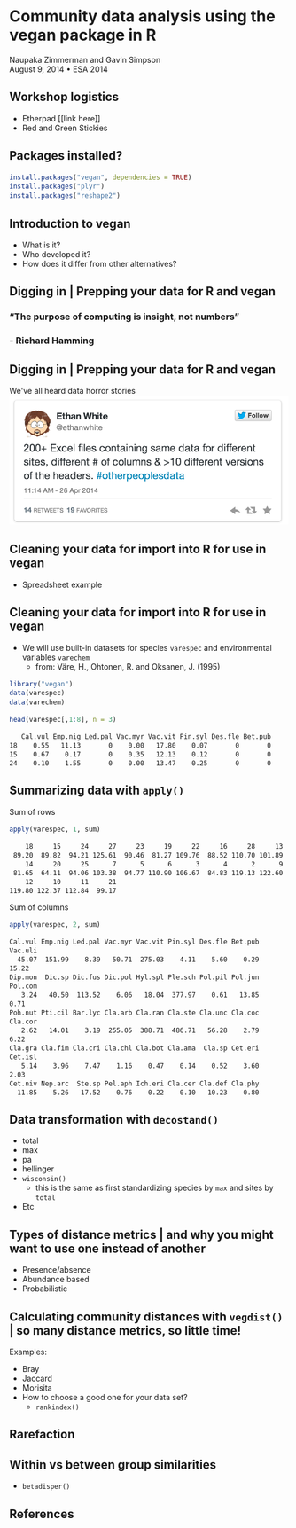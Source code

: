 # Community data analysis using the vegan package in R
Naupaka Zimmerman and Gavin Simpson  
August 9, 2014 • ESA 2014  



## Workshop logistics

* Etherpad [[link here]]
* Red and Green Stickies

## Packages installed?


```r
install.packages("vegan", dependencies = TRUE)
install.packages("plyr")
install.packages("reshape2")
```

## Introduction to **vegan**

* What is it?
* Who developed it?
* How does it differ from other alternatives?

## Digging in | Prepping your data for R and vegan

### “The purpose of computing is insight, not numbers” 
### - Richard Hamming 

## Digging in | Prepping your data for R and vegan

We've all heard data horror stories
![](img/otherpeoplesdata.png)

## Cleaning your data for import into R for use in vegan

* Spreadsheet example

## Cleaning your data for import into R for use in vegan

* We will use built-in datasets for species `varespec` and environmental variables `varechem`
    * from: Väre, H., Ohtonen, R. and Oksanen, J. (1995)


```r
library("vegan")
data(varespec)
data(varechem)
```


```r
head(varespec[,1:8], n = 3)
```

```
   Cal.vul Emp.nig Led.pal Vac.myr Vac.vit Pin.syl Des.fle Bet.pub
18    0.55   11.13       0    0.00   17.80    0.07       0       0
15    0.67    0.17       0    0.35   12.13    0.12       0       0
24    0.10    1.55       0    0.00   13.47    0.25       0       0
```

## Summarizing data with `apply()`

Sum of rows

```r
apply(varespec, 1, sum)
```

```
    18     15     24     27     23     19     22     16     28     13 
 89.20  89.82  94.21 125.61  90.46  81.27 109.76  88.52 110.70 101.89 
    14     20     25      7      5      6      3      4      2      9 
 81.65  64.11  94.06 103.38  94.77 110.90 106.67  84.83 119.13 122.60 
    12     10     11     21 
119.80 122.37 112.84  99.17 
```
Sum of columns

```r
apply(varespec, 2, sum)
```

```
Cal.vul Emp.nig Led.pal Vac.myr Vac.vit Pin.syl Des.fle Bet.pub Vac.uli 
  45.07  151.99    8.39   50.71  275.03    4.11    5.60    0.29   15.22 
Dip.mon  Dic.sp Dic.fus Dic.pol Hyl.spl Ple.sch Pol.pil Pol.jun Pol.com 
   3.24   40.50  113.52    6.06   18.04  377.97    0.61   13.85    0.71 
Poh.nut Pti.cil Bar.lyc Cla.arb Cla.ran Cla.ste Cla.unc Cla.coc Cla.cor 
   2.62   14.01    3.19  255.05  388.71  486.71   56.28    2.79    6.22 
Cla.gra Cla.fim Cla.cri Cla.chl Cla.bot Cla.ama  Cla.sp Cet.eri Cet.isl 
   5.14    3.96    7.47    1.16    0.47    0.14    0.52    3.60    2.03 
Cet.niv Nep.arc  Ste.sp Pel.aph Ich.eri Cla.cer Cla.def Cla.phy 
  11.85    5.26   17.52    0.76    0.22    0.10   10.23    0.80 
```


## Data transformation with `decostand()`

* total
* max
* pa
* hellinger
* `wisconsin()`
    * this is the same as first standardizing species by `max` and sites by `total`
* Etc

## Types of distance metrics | and why you might want to use one instead of another

* Presence/absence
* Abundance based
* Probabilistic

## Calculating community distances with `vegdist()` | so many distance metrics, so little time!

Examples: 

* Bray
* Jaccard
* Morisita
* How to choose a good one for your data set?
    * `rankindex()`

## Rarefaction

## Within vs between group similarities

* `betadisper()`

## References
